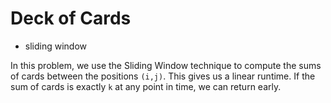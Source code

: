 # Deck of Cards

* sliding window

In this problem, we use the Sliding Window technique to compute the sums of cards between the positions `(i,j)`. This gives us a linear runtime. If the sum of cards is exactly `k` at any point in time, we can return early.

